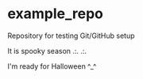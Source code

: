 # example_repo
Repository for testing Git/GitHub setup

It is spooky season .:. .:.

I'm ready for Halloween ^_^